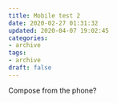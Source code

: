 ```yaml
---
title: Mobile test 2
date: 2020-02-27 01:31:32
updated: 2020-04-07 19:02:45
categories:
- archive
tags:
- archive
draft: false
---
```


Compose from the phone?
